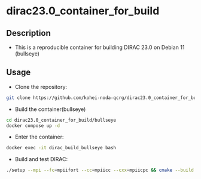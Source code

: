 # dirac23.0_container_for_build

## Description

- This is a reproducible container for building DIRAC 23.0 on Debian 11 (bullseye)

## Usage

- Clone the repository:

```bash
git clone https://github.com/kohei-noda-qcrg/dirac23.0_container_for_build.git
```

- Build the container(bullseye)

```bash
cd dirac23.0_container_for_build/bullseye
docker compose up -d
```

- Enter the container:

```bash
docker exec -it dirac_build_bullseye bash
```

- Build and test DIRAC:

```bash
./setup --mpi --fc=mpiifort --cc=mpiicc --cxx=mpiicpc && cmake --build build -j10 && ctest --test-dir ./build -j10
```

